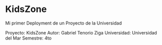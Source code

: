 # KidsZone
Mi primer Deployment de un Proyecto de la Universidad

Proyecto:     KidsZone
Autor:        	Gabriel Tenorio Ziga
Universidad:  Universidad del Mar
Semestre:     4to

